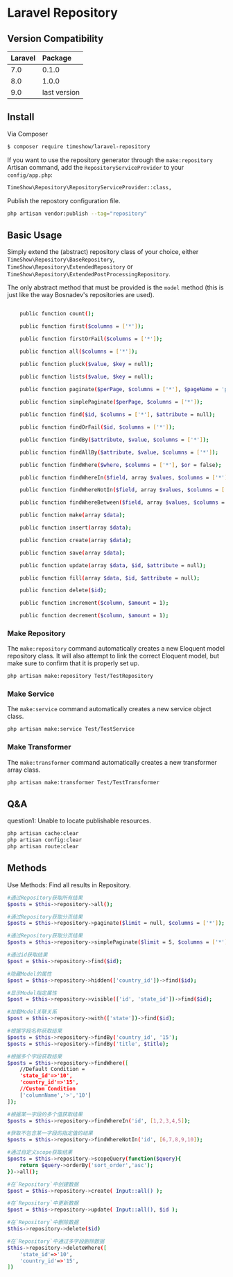 # Laravel Repository


## Version Compatibility

 Laravel      | Package
:-------------|:--------
 7.0     | 0.1.0
 8.0     | 1.0.0
 9.0     | last version

## Install
Via Composer

``` bash
$ composer require timeshow/laravel-repository
```

If you want to use the repository generator through the `make:repository` Artisan command, add the `RepositoryServiceProvider` to your `config/app.php`:

``` bash   
TimeShow\Repository\RepositoryServiceProvider::class,
```

Publish the repostory configuration file.

``` bash
php artisan vendor:publish --tag="repository"
```


## Basic Usage

Simply extend the (abstract) repository class of your choice, either `TimeShow\Repository\BaseRepository`, `TimeShow\Repository\ExtendedRepository` or `TimeShow\Repository\ExtendedPostProcessingRepository`.

The only abstract method that must be provided is the `model` method (this is just like the way Bosnadev's repositories are used).

``` bash

    public function count();

    public function first($columns = ['*']);

    public function firstOrFail($columns = ['*']);

    public function all($columns = ['*']);

    public function pluck($value, $key = null);

    public function lists($value, $key = null);

    public function paginate($perPage, $columns = ['*'], $pageName = 'page', $page = null);
    
    public function simplePaginate($perPage, $columns = ['*']);

    public function find($id, $columns = ['*'], $attribute = null);

    public function findOrFail($id, $columns = ['*']);

    public function findBy($attribute, $value, $columns = ['*']);

    public function findAllBy($attribute, $value, $columns = ['*']);

    public function findWhere($where, $columns = ['*'], $or = false);

    public function findWhereIn($field, array $values, $columns = ['*']);

    public function findWhereNotIn($field, array $values, $columns = ['*']);

    public function findWhereBetween($field, array $values, $columns = ['*']);

    public function make(array $data);

    public function insert(array $data);

    public function create(array $data);

    public function save(array $data);

    public function update(array $data, $id, $attribute = null);

    public function fill(array $data, $id, $attribute = null);

    public function delete($id);

    public function increment($column, $amount = 1);

    public function decrement($column, $amount = 1);
```

### Make Repository

The `make:repository` command automatically creates a new Eloquent model repository class.
It will also attempt to link the correct Eloquent model, but make sure to confirm that it is properly set up.

``` bash
php artisan make:repository Test/TestRepository
```

### Make Service

The `make:service` command automatically creates a new service object class.

``` bash
php artisan make:service Test/TestService
```

### Make Transformer

The `make:transformer` command automatically creates a new transformer array class.

``` bash
php artisan make:transformer Test/TestTransformer
```


## Q&A
question1: Unable to locate publishable resources.
``` bash
php artisan cache:clear
php artisan config:clear
php artisan route:clear
```

## Methods
Use Methods: Find all results in Repository.
``` bash
#通过Repository获取所有结果
$posts = $this->repository->all();

#通过Repository获取分页结果
$posts = $this->repository->paginate($limit = null, $columns = ['*']);

#通过Repository获取分页结果
$posts = $this->repository->simplePaginate($limit = 5, $columns = ['*']);

#通过id获取结果
$post = $this->repository->find($id);

#隐藏Model的属性
$post = $this->repository->hidden(['country_id'])->find($id);

#显示Model指定属性
$post = $this->repository->visible(['id', 'state_id'])->find($id);

#加载Model关联关系
$post = $this->repository->with(['state'])->find($id);

#根据字段名称获取结果
$posts = $this->repository->findBy('country_id', '15');
$posts = $this->repository->findBy('title', $title);

#根据多个字段获取结果
$posts = $this->repository->findWhere([
    //Default Condition =
    'state_id'=>'10',
    'country_id'=>'15',
    //Custom Condition
    ['columnName','>','10']
]);

#根据某一字段的多个值获取结果
$posts = $this->repository->findWhereIn('id', [1,2,3,4,5]);

#获取不包含某一字段的指定值的结果
$posts = $this->repository->findWhereNotIn('id', [6,7,8,9,10]);

#通过自定义scope获取结果
$posts = $this->repository->scopeQuery(function($query){
    return $query->orderBy('sort_order','asc');
})->all();

#在`Repository`中创建数据
$post = $this->repository->create( Input::all() );

#在`Repository`中更新数据
$post = $this->repository->update( Input::all(), $id );

#在`Repository`中删除数据
$this->repository->delete($id)

#在`Repository`中通过多字段删除数据
$this->repository->deleteWhere([
    'state_id'=>'10',
    'country_id'=>'15',
])
```